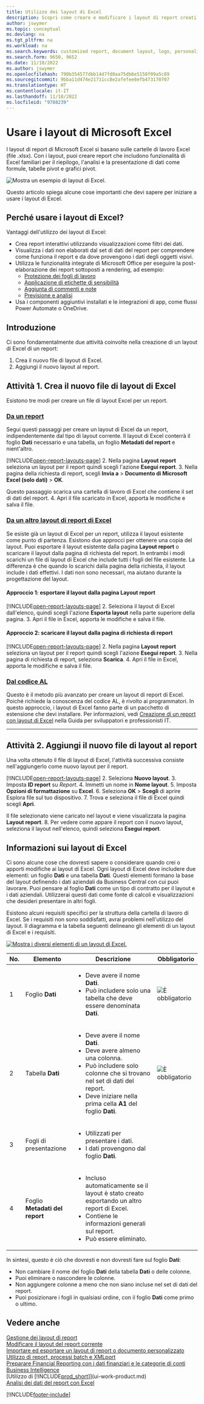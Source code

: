 ```yaml
---
title: Utilizzo dei layout di Excel
description: Scopri come creare e modificare i layout di report creati con Excel.
author: jswymer
ms.topic: conceptual
ms.devlang: na
ms.tgt_pltfrm: na
ms.workload: na
ms.search.keywords: customized report, document layout, logo, personalize
ms.search.form: 9650, 9652
ms.date: 11/10/2022
ms.author: jswymer
ms.openlocfilehash: 790b354577dbb14d7fd0aa75db6e5158f09a5c89
ms.sourcegitcommit: 9bba11d474e21711cc8e2afefee8efb473170707
ms.translationtype: HT
ms.contentlocale: it-IT
ms.lasthandoff: 11/18/2022
ms.locfileid: "9788239"
---
```

# <a name="working-with-microsoft-excel-layouts"></a>Usare i layout di Microsoft Excel

I layout di report di Microsoft Excel si basano sulle cartelle di lavoro Excel (file .xlsx). Con i layout, puoi creare report che includono funzionalità di Excel familiari per il riepilogo, l'analisi e la presentazione di dati come formule, tabelle pivot e grafici pivot.

![Mostra un esempio di layout di Excel.](media/excel-layout-2.png)

Questo articolo spiega alcune cose importanti che devi sapere per iniziare a usare i layout di Excel.

## <a name="why-use-excel-layouts"></a>Perché usare i layout di Excel?

Vantaggi dell'utilizzo dei layout di Excel:

- Crea report interattivi utilizzando visualizzazioni come filtri dei dati.
- Visualizza i dati non elaborati dal set di dati del report per comprendere come funziona il report e da dove provengono i dati degli oggetti visivi.
- Utilizza le funzionalità integrate di Microsoft Office per eseguire la post-elaborazione dei report sottoposti a rendering, ad esempio:
  - [Protezione dei fogli di lavoro](https://support.microsoft.com/office/protect-a-worksheet-3179efdb-1285-4d49-a9c3-f4ca36276de6)
  - [Applicazione di etichette di sensibilità](https://support.microsoft.com/office/apply-sensitivity-labels-to-your-files-and-email-in-office-2f96e7cd-d5a4-403b-8bd7-4cc636bae0f9)
  - [Aggiunta di commenti e note](https://support.microsoft.com/office/insert-comments-and-notes-in-excel-65f504d8-160b-4a05-ac30-46fbd5227a52)
  - [Previsione e analisi](https://support.microsoft.com/office/introduction-to-what-if-analysis-22bffa5f-e891-4acc-bf7a-e4645c446fb4)
- Usa i componenti aggiuntivi installati e le integrazioni di app, come flussi Power Automate o OneDrive.

## <a name="get-started"></a>Introduzione

Ci sono fondamentalmente due attività coinvolte nella creazione di un layout di Excel di un report:

1. Crea il nuovo file di layout di Excel.
2. Aggiungi il nuovo layout al report.

## <a name="task-1-create-the-excel-layout-file"></a>Attività 1. Crea il nuovo file di layout di Excel

Esistono tre modi per creare un file di layout Excel per un report.

### <a name="from-any-report"></a>[Da un report](#tab/any-report)

Segui questi passaggi per creare un layout di Excel da un report, indipendentemente dal tipo di layout corrente. Il layout di Excel conterrà il foglio **Dati** necessario e una tabella, un foglio **Metadati del report** e nient'altro.

[!INCLUDE[open-report-layouts-page](includes/open-report-layouts-page.md)]
2. Nella pagina **Layout report** seleziona un layout per il report quindi scegli l'azione **Esegui report**.
3. Nella pagina della richiesta di report, scegli **Invia a** > **Documento di Microsoft Excel (solo dati)** > **OK**.

   Questo passaggio scarica una cartella di lavoro di Excel che contiene il set di dati del report.
4. Apri il file scaricato in Excel, apporta le modifiche e salva il file.

### <a name="from-another-excel-report-layout"></a>[Da un altro layout di report di Excel](#tab/other-layout)

Se esiste già un layout di Excel per un report, utilizza il layout esistente come punto di partenza. Esistono due approcci per ottenere una copia del layout. Puoi esportare il layout esistente dalla pagina **Layout report** o scaricare il layout dalla pagina di richiesta del report. In entrambi i modi scarichi un file di layout di Excel che include tutti i fogli del file esistente. La differenza è che quando lo scarichi dalla pagina della richiesta, il layout include i dati effettivi. I dati non sono necessari, ma aiutano durante la progettazione del layout.

#### <a name="approach-1-export-the-layout-from-the-report-layouts-page"></a>Approccio 1: esportare il layout dalla pagina **Layout report**

[!INCLUDE[open-report-layouts-page](includes/open-report-layouts-page.md)]
2. Seleziona il layout di Excel dall'elenco, quindi scegli l'azione **Esporta layout** nella parte superiore della pagina.
3. Apri il file in Excel, apporta le modifiche e salva il file.

#### <a name="approach-2-download-the-layout-from-the-reports-request-page"></a>Approccio 2: scaricare il layout dalla pagina di richiesta di report

[!INCLUDE[open-report-layouts-page](includes/open-report-layouts-page.md)]
2. Nella pagina **Layout report** seleziona un layout per il report quindi scegli l'azione **Esegui report**.
3. Nella pagina di richiesta di report, seleziona **Scarica**.
4. Apri il file in Excel, apporta le modifiche e salva il file.

### <a name="from-al-code"></a>[Dal codice AL](#tab/from-code)

Questo è il metodo più avanzato per creare un layout di report di Excel. Poiché richiede la conoscenza del codice AL, è rivolto ai programmatori. In questo approccio, i layout di Excel fanno parte di un pacchetto di estensione che devi installare. Per informazioni, vedi [Creazione di un report con layout di Excel](/dynamics365/business-central/dev-itpro/developer/devenv-howto-excel-report-layout) nella Guida per sviluppatori e professionisti IT.

---

## <a name="task-2-add-the-excel-layout-to-the-report"></a>Attività 2. Aggiungi il nuovo file di layout al report

Una volta ottenuto il file di layout di Excel, l'attività successiva consiste nell'aggiungerlo come nuovo layout per il report.

[!INCLUDE[open-report-layouts-page](includes/open-report-layouts-page.md)]
2. Seleziona **Nuovo layout**.
3. Imposta **ID report** su *Report*.
4. Immetti un nome in **Nome layout**.
5. Imposta **Opzioni di formattazione** su **Excel**.
6. Seleziona **OK** > **Scegli** di aprire Esplora file sul tuo dispositivo.
7. Trova e seleziona il file di Excel quindi scegli **Apri**.

   Il file selezionato viene caricato nel layout e viene visualizzata la pagina **Layout report**.
8. Per vedere come appare il report con il nuovo layout, seleziona il layout nell'elenco, quindi seleziona **Esegui report**.

<!--

**Data** sheet
  - An Excel layout must contain a sheet named **Data**.
  - The **Data** sheet must include a table named **Data**.

**Data** table
  - The **Data** sheet must include a table named **Data**.
  - The table must have at least one column and can only include columns that are also in the report dataset.
  - The table must start in the first cell **A1** of the **Data** sheet.

3. Report metadata 
-->

## <a name="understanding-excel-layouts"></a>Informazioni sui layout di Excel

Ci sono alcune cose che dovresti sapere o considerare quando crei o apporti modifiche ai layout di Excel. Ogni layout di Excel deve includere due elementi: un foglio **Dati** e una tabella **Dati**. Questi elementi formano la base del layout definendo i dati aziendali da Business Central con cui puoi lavorare. Puoi pensare al foglio **Dati** come un tipo di contratto per il layout e i dati aziendali. Utilizzerai questi dati come fonte di calcoli e visualizzazioni che desideri presentare in altri fogli.

Esistono alcuni requisiti specifici per la struttura della cartella di lavoro di Excel. Se i requisiti non sono soddisfatti, avrai problemi nell'utilizzo del layout. Il diagramma e la tabella seguenti delineano gli elementi di un layout di Excel e i requisiti.

[![Mostra i diversi elementi di un layout di Excel.](media/excel-layout-callouts-2.png)](media/excel-layout-callouts-2.png#lightbox)

|No.|Elemento|Descrizione|Obbligatorio|
|---|-------|----|---|
|1|Foglio **Dati**|<ul><li>Deve avere il nome **Dati**.</li><li>Può includere solo una tabella che deve essere denominata **Dati**.</li></ul>|![È obbligatorio](media/check.png) | 
|2|Tabella **Dati**|<ul><li>Deve avere il nome **Dati**.</li><li>Deve avere almeno una colonna.</li><li>Può includere solo colonne che si trovano nel set di dati del report.</li><li>Deve iniziare nella prima cella **A1** del foglio **Dati**.</li></ul>|![È obbligatorio](media/check.png)|
|3|Fogli di presentazione|<ul><li>Utilizzati per presentare i dati.</li><li>I dati provengono dal foglio **Dati**. </li></ul>||
|4|Foglio **Metadati del report**|<ul><li>Incluso automaticamente se il layout è stato creato esportando un altro report di Excel.</li><li>Contiene le informazioni generali sul report.</li><li>Può essere eliminato.</li></ul>|

In sintesi, questo è ciò che dovresti e non dovresti fare sul foglio **Dati**:

- Non cambiare il nome del foglio **Dati** della tabella **Dati** o delle colonne.
- Puoi eliminare o nascondere le colonne.
- Non aggiungere colonne a meno che non siano incluse nel set di dati del report.
- Puoi posizionare i fogli in qualsiasi ordine, con il foglio **Dati** come primo o ultimo.

## <a name="see-also"></a>Vedere anche

[Gestione dei layout di report](ui-manage-report-layouts.md)  
[Modificare il layout del report corrente](ui-how-change-layout-currently-used-report.md)  
[Importare ed esportare un layout di report o documento personalizzato](ui-how-import-and-export-report-layout.md)  
[Utilizzo di report, processi batch e XMLport](ui-work-report.md)  
[Preparare Financial Reporting con i dati finanziari e le categorie di conti](bi-how-work-account-schedule.md)  
[Business Intelligence](bi.md)  
[Utilizzo di [!INCLUDE[prod_short](includes/prod_short.md)]](ui-work-product.md)  
[Analisi dei dati del report con Excel](report-analyze-excel.md)  

[!INCLUDE[footer-include](includes/footer-banner.md)]
